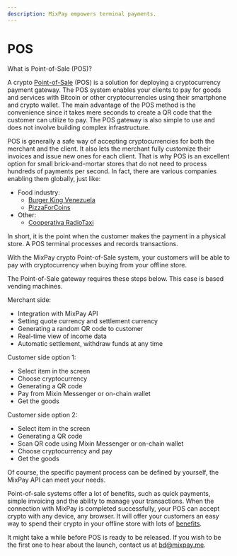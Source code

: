 ```yaml
---
description: MixPay empowers terminal payments.
---
```


# POS

What is Point-of-Sale (POS)?

A crypto [Point-of-Sale](https://www.investopedia.com/terms/p/point-of-sale.asp) (POS) is a solution for deploying a cryptocurrency payment gateway. The POS system enables your clients to pay for goods and services with Bitcoin or other cryptocurrencies using their smartphone and crypto wallet. The main advantage of the POS method is the convenience since it takes mere seconds to create a QR code that the customer can utilize to pay. The POS gateway is also simple to use and does not involve building complex infrastructure.

POS is generally a safe way of accepting cryptocurrencies for both the merchant and the client. It also lets the merchant fully customize their invoices and issue new ones for each client. That is why POS is an excellent option for small brick-and-mortar stores that do not need to process hundreds of payments per second. In fact, there are various companies enabling them globally, just like:

* Food industry:
  * [Burger King Venezuela](https://finance.yahoo.com/news/burger-king-accept-crypto-venezuela-193757581.html)
  * [PizzaForCoins](https://pizzaforcoins.com)
* Other:
  * [Cooperativa RadioTaxi](https://www.3570.it)

In short, it is the point when the customer makes the payment in a physical store. A POS terminal processes and records transactions.

With the MixPay crypto Point-of-Sale system, your customers will be able to pay with cryptocurrency when buying from your offline store.

The Point-of-Sale gateway requires these steps below. This case is based vending machines.

Merchant side:

* Integration with MixPay API
* Setting quote currency and settlement currency
* Generating a random QR code to customer
* Real-time view of income data
* Automatic settlement, withdraw funds at any time

Customer side option 1:

* Select item in the screen
* Choose cryptocurrency
* Generating a QR code
* Pay from Mixin Messenger or on-chain wallet
* Get the goods

Customer side option 2:

* Select item in the screen
* Generating a QR code
* Scan QR code using Mixin Messenger or on-chain wallet
* Choose cryptocurrency and pay
* Get the goods

Of course, the specific payment process can be defined by yourself, the MixPay API can meet your needs.

Point-of-sale systems offer a lot of benefits, such as quick payments, simple invoicing and the ability to manage your transactions. When the connection with MixPay is completed successfully, your POS can accept crypto with any device, any browser. It will offer your customers an easy way to spend their crypto in your offline store with lots of [benefits](../../getting-started/features.md).

It might take a while before POS is ready to be released. If you wish to be the first one to hear about the launch, contact us at [bd@mixpay.me](mailto:bd@mixpay.me).